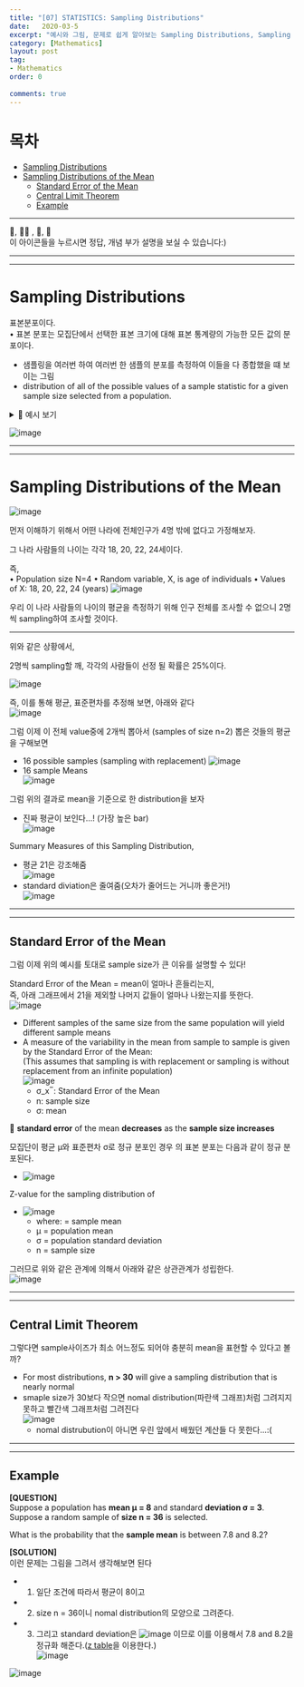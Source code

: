```yaml
---
title: "[07] STATISTICS: Sampling Distributions"
date:   2020-03-5
excerpt: "예시와 그림, 문제로 쉽게 알아보는 Sampling Distributions, Sampling Distributions of the Mean, Standard Error of the Mean, Central Limit Theorem"
category: [Mathematics]
layout: post
tag:
- Mathematics
order: 0 
 
comments: true
---
```


# 목차
- [Sampling Distributions](#sampling-distributions)
- [Sampling Distributions of the Mean](#sampling-distributions-of-the-mean)
  * [Standard Error of the Mean](#standard-error-of-the-mean)
  * [Central Limit Theorem](#central-limit-theorem)
  * [Example](#example)











---



👀, 🤷‍♀️ , 📜, 📝    
이 아이콘들을 누르시면 정답, 개념 부가 설명을 보실 수 있습니다:)



---
----


# Sampling Distributions
표본분포이다.    
• 표본 분포는 모집단에서 선택한 표본 크기에 대해 표본 통계량의 가능한 모든 값의 분포이다.        
* 샘플링을 여러번 하여 여러번 한 샘플의 분포를 측정하여 이들을 다 종합했을 떄 보이는 그림      
* distribution of all of the possible values of a sample statistic for a given sample size selected from a population.

<details>
<summary>📝 예시 보기</summary>
<div markdown="1">

예를 들어,       
  해당 대학의 학생 50명을 대상으로 평균 GPA를 추출한다고 가정해 보십시오.        
  크기가 50인 여러 표본을 얻은 경우 각 표본에 대해 서로 다른 평균을 계산합니다.        
  우리는 50명의 학생 표본에 대해 계산할 수 있는 모든 잠재적 평균 GPA의 분포에 관심이 있습니다

  
  
</div>
</details> 


![image](https://user-images.githubusercontent.com/76824611/137562281-8c055e85-9d88-4fd7-87ba-2f2d2534179e.png)


---
-----

# Sampling Distributions of the Mean

![image](https://user-images.githubusercontent.com/76824611/137562372-6c673397-8ece-47b5-8cbe-2e493002bd65.png)

먼저 이해하기 위해서 어떤 나라에 전체인구가 4명 밖에 없다고 가정해보자.    

그 나라 사람들의 나이는 각각 18, 20, 22, 24세이다. 

즉,    
• Population size N=4
• Random variable, X, is age of individuals
• Values of X: 18, 20, 22, 24 (years)
![image](https://user-images.githubusercontent.com/76824611/137562702-934b62f4-f116-4a73-b12f-ace867c1f545.png)


우리 이 나라 사람들의 나이의 평균을 측정하기 위해 인구 전체를 조사할 수 없으니 2명씩 sampling하여 조사할 것이다.    


-----

위와 같은 상황에서,    

2명씩 sampling할 깨, 각각의 사람들이 선정 될 확률은 25%이다.   

![image](https://user-images.githubusercontent.com/76824611/137562765-b72cdc1f-4503-4239-906f-0b595eea0026.png)

즉, 이를 통해 평균, 표준편차를 추정해 보면, 아래와 같다       
![image](https://user-images.githubusercontent.com/76824611/137562863-d481ac87-dbb0-43c6-a385-6a466707a9b0.png)


그럼 이제 이 전체 value중에 2개씩 뽑아서 (samples of size n=2) 뽑은 것들의 평균을 구해보면
* 16 possible samples (sampling with replacement)
![image](https://user-images.githubusercontent.com/76824611/137562999-912d9d3e-5951-433a-985a-2299fb8448fb.png)
* 16 sample Means    
![image](https://user-images.githubusercontent.com/76824611/137563005-242dddf2-30d7-489b-8c11-1a970e5668d9.png)


그럼 위의 결과로 mean을 기준으로 한 distribution을 보자      
* 진짜 평균이 보인다...! (가장 높은 bar)  
![image](https://user-images.githubusercontent.com/76824611/137563086-ed57007b-87c7-44fa-8a67-33a9fc69b516.png)


Summary Measures of this Sampling Distribution,      
* 평균 21은 강조해줌      
![image](https://user-images.githubusercontent.com/76824611/137563205-a5d025f9-c058-4b9a-84dd-3377479dfb96.png)
* standard diviation은 줄여줌(오차가 줄어드는 거니까 좋은거!)    
![image](https://user-images.githubusercontent.com/76824611/137563219-bee128d1-9ea1-4ef2-abab-8de10ef4ca76.png)

------
-------

## Standard Error of the Mean

그럼 이제 위의 예시를 토대로 sample size가 큰 이유를 설명할 수 있다!     

Standard Error of the Mean = mean이 얼마나 흔들리는지,     
즉, 아래 그래프에서 21을 제외할 나머지 값들이 얼마나 나왔는지를 뜻한다.       
![image](https://user-images.githubusercontent.com/76824611/137563556-ef990451-a0d1-4501-be78-cb5e91b08536.png)



* Different samples of the same size from the same population will yield different sample means      
* A measure of the variability in the mean from sample to sample is given by the Standard Error of the Mean:         
(This assumes that sampling is with replacement or sampling is without replacement from an infinite population)    
![image](https://user-images.githubusercontent.com/76824611/137563429-05b19cdc-6f7b-4c70-a082-b727c1b7e422.png)
    * σ_x ̅  : Standard Error of the Mean        
    * n: sample size      
    * σ: mean   

📌 **standard error** of the mean **decreases** as the **sample size increases**


모집단이 평균 μ와 표준편차 σ로 정규 분포인 경우 의 표본 분포는 다음과 같이 정규 분포된다.
* ![image](https://user-images.githubusercontent.com/76824611/137563865-31c92468-bcee-4cbf-b9ec-e4e57149e1f7.png)


 Z-value for the sampling distribution of    
 * ![image](https://user-images.githubusercontent.com/76824611/137563927-763b59d6-ce88-456d-baf3-b568898540bc.png)    
   * where: = sample mean    
   * μ = population mean   
   * σ = population standard deviation   
   * n = sample size    



그러므로 위와 같은 관계에 의해서 아래와 같은 상관관계가 성립한다.     
![image](https://user-images.githubusercontent.com/76824611/137564019-0fcc2e87-8a6c-489b-bf49-fa7ca5125486.png)



------
------



## Central Limit Theorem
그렇다면 sample사이즈가 최소 어느정도 되어야 충분히 mean을 표현할 수 있다고 볼까?      
* For most distributions,   **n > 30** will give a sampling distribution that is nearly normal   
* smaple size가 30보다 작으면 nomal distribution(파란색 그래프)처럼 그려지지 못하고 빨간색 그래프처럼 그려진다       
![image](https://user-images.githubusercontent.com/76824611/137564194-dfb22e2b-574c-4fc7-afa9-b9e1a9a06e16.png)
   * nomal distrubution이 아니면 우린 앞에서 배웠던 계산들 다 못한다...:(     


--------
------


## Example

**[QUESTION]**     
Suppose a population has **mean μ = 8** and standard **deviation σ = 3**. Suppose a random sample of **size n = 36** is selected.        

What is the probability that the **sample mean** is between 7.8 and 8.2?      


**[SOLUTION]**        
이런 문제는 그림을 그려서 생각해보면 된다     
* 1) 일단 조건에 따라서 평균이 8이고     
* 2) size n = 36이니 nomal distribution의 모양으로 그려준다.       
* 3) 그리고  standard deviation은 
   ![image](https://user-images.githubusercontent.com/76824611/137564561-06574796-f7a1-48e0-b89a-d0f1ddaf0156.png)
   이므로 이를 이용해서 7.8 and 8.2을 정규화 해준다.([z table](https://www.math.arizona.edu/~rsims/ma464/standardnormaltable.pdf)을 이용한다.)     
   ![image](https://user-images.githubusercontent.com/76824611/137564621-57b74327-94ba-4c81-af73-b2f981880aa2.png)


![image](https://user-images.githubusercontent.com/76824611/137564465-ee1bf708-977e-4c65-8868-301e09e919f0.png)











